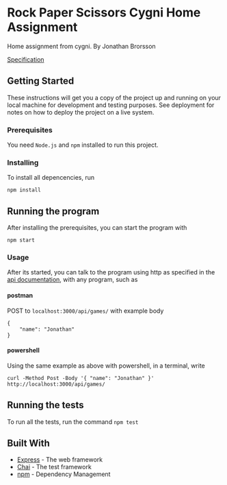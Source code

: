 # Rock Paper Scissors Cygni Home Assignment

Home assignment from cygni. By Jonathan Brorsson

[Specification](/docs/specifications.pdf)


## Getting Started

These instructions will get you a copy of the project up and running on your local machine for development and testing purposes. See deployment for notes on how to deploy the project on a live system.

### Prerequisites

You need ```Node.js``` and ```npm``` installed to run this project.

### Installing

To install all depencencies, run

```
npm install
```

## Running the program
After installing the prerequisites, you can start the program with
```
npm start
```

### Usage
After its started, you can talk to the program using http as specified in the [api documentation](/docs/api.md), with any program, such as
#### postman
POST to ```localhost:3000/api/games/``` with example body
``` 
{
	"name": "Jonathan"
}
```

#### powershell
Using the same example as above with powershell, in a terminal, write
```
curl -Method Post -Body '{ "name": "Jonathan" }' http://localhost:3000/api/games/
```

## Running the tests

To run all the tests, run the command `npm test`

## Built With

* [Express](https://expressjs.com/) - The web framework
* [Chai](https://www.chaijs.com/) - The test framework
* [npm](https://www.npmjs.com/) - Dependency Management

